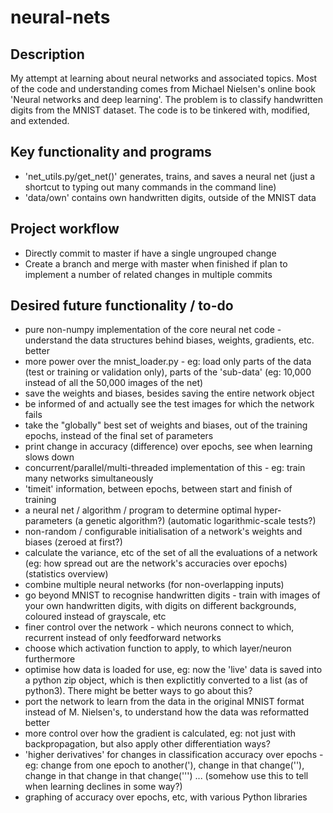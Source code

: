 # neural-nets

## Description
My attempt at learning about neural networks and associated topics.
Most of the code and understanding comes from Michael Nielsen's online book 'Neural networks and deep learning'.
The problem is to classify handwritten digits from the MNIST dataset.
The code is to be tinkered with, modified, and extended.

## Key functionality and programs
* 'net_utils.py/get_net()' generates, trains, and saves a neural net (just a shortcut to typing out many commands in the command line)
* 'data/own' contains own handwritten digits, outside of the MNIST data

## Project workflow

* Directly commit to master if have a single ungrouped change
* Create a branch and merge with master when finished if plan to implement a number of related changes in multiple commits

## Desired future functionality / to-do
* pure non-numpy implementation of the core neural net code - understand the data structures behind biases, weights, gradients, etc. better
* more power over the mnist_loader.py - eg: load only parts of the data (test or training or validation only), parts of the 'sub-data' (eg: 10,000 instead of all the 50,000 images of the net)
* save the weights and biases, besides saving the entire network object
* be informed of and actually see the test images for which the network fails
* take the "globally" best set of weights and biases, out of the training epochs, instead of the final set of parameters
* print change in accuracy (difference) over epochs, see when learning slows down
* concurrent/parallel/multi-threaded implementation of this - eg: train many networks simultaneously
* 'timeit' information, between epochs, between start and finish of training
* a neural net / algorithm / program to determine optimal hyper-parameters (a genetic algorithm?) (automatic logarithmic-scale tests?)
* non-random / configurable initialisation of a network's weights and biases (zeroed at first?)
* calculate the variance, etc of the set of all the evaluations of a network (eg: how spread out are the network's accuracies over epochs) (statistics overview)
* combine multiple neural networks (for non-overlapping inputs)
* go beyond MNIST to recognise handwritten digits - train with images of your own handwritten digits, with digits on different backgrounds, coloured instead of grayscale, etc
* finer control over the network - which neurons connect to which, recurrent instead of only feedforward networks
* choose which activation function to apply, to which layer/neuron furthermore
* optimise how data is loaded for use, eg: now the 'live' data is saved into a python zip object, which is then explictitly converted to a list (as of python3). There might be better ways to go about this?
* port the network to learn from the data in the original MNIST format instead of M. Nielsen's, to understand how the data was reformatted better
* more control over how the gradient is calculated, eg: not just with backpropagation, but also apply other differentiation ways?
* 'higher derivatives' for changes in classification accuracy over epochs - eg: change from one epoch to another('), change in that change(''), change in that change in that change(''') ... (somehow use this to tell when learning declines in some way?)
* graphing of accuracy over epochs, etc, with various Python libraries
